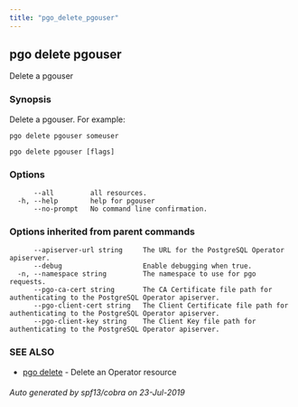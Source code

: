 ```yaml
---
title: "pgo_delete_pgouser"
---
```

## pgo delete pgouser

Delete a pgouser

### Synopsis

Delete a pgouser. For example:
    
    pgo delete pgouser someuser

```
pgo delete pgouser [flags]
```

### Options

```
      --all         all resources.
  -h, --help        help for pgouser
      --no-prompt   No command line confirmation.
```

### Options inherited from parent commands

```
      --apiserver-url string     The URL for the PostgreSQL Operator apiserver.
      --debug                    Enable debugging when true.
  -n, --namespace string         The namespace to use for pgo requests.
      --pgo-ca-cert string       The CA Certificate file path for authenticating to the PostgreSQL Operator apiserver.
      --pgo-client-cert string   The Client Certificate file path for authenticating to the PostgreSQL Operator apiserver.
      --pgo-client-key string    The Client Key file path for authenticating to the PostgreSQL Operator apiserver.
```

### SEE ALSO

* [pgo delete](/operatorcli/cli/pgo_delete/)	 - Delete an Operator resource

###### Auto generated by spf13/cobra on 23-Jul-2019
